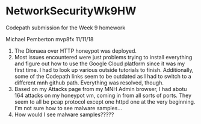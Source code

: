 # NetworkSecurityWk9HW
Codepath submission for the Week 9 homework

Michael Pemberton
mvp8fx
11/11/18

1) The Dionaea over HTTP honeypot was deployed.
2) Most issues encountered were just problems trying to install everything and figure out how to use the Google Cloud platform since it was my first time.  I had to look up various outside tutorials to finish.  Additionally, some of the Codepath links seem to be outdated as I had to switch to a different mnh github path.  Everything was resolved, though.
3) Based on my Attacks page from my MNH Admin browser, I had abotu 164 attacks on my honeypot vm, coming in from all sorts of ports.  They seem to all be pcap protocol except one httpd one at the very beginning.  I'm not sure how to see malware samples...
4) How would I see malware samples?????
